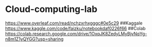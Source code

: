 # Cloud-computing-lab
https://www.overleaf.com/read/nchzxrhxgggc#0e5c29
##Kaggale
https://www.kaggle.com/code/faizku/notebookdaf0226f66
##Colab 
https://colab.research.google.com/drive/1OxqJK8ZedyLMyBjvNqYg-n8m1Z1yQYGG?usp=sharing
